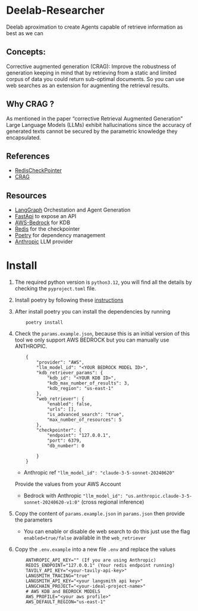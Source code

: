 # Deelab-Researcher

Deelab aproximation to create Agents capable of retrieve information as best as we can

## Concepts:

Corrective augmented generation (CRAG): Improve the robustness of generation keeping in mind that by retrieving from a static and limited corpus of data you could return sub-optimal documents. So you can use web searches as an extension for augmenting the retrieval results.

## Why CRAG ?

As mentioned in the paper “corrective Retrieval Augmented Generation” Large Language Models (LLMs) exhibit hallucinations since the accuracy of generated texts cannot be secured by the parametric knowledge they encapsulated.

## References

- [RedisCheckPointer](https://langchain-ai.github.io/langgraph/how-tos/persistence_redis)
- [CRAG](https://arxiv.org/pdf/2401.15884)

## Resources

- [LangGraph](https://www.langchain.com/langgraph) Orchestation and Agent Generation
- [FastApi](https://fastapi.tiangolo.com/) to expose an API
- [AWS-Bedrock](https://aws.amazon.com/es/bedrock/) for KDB
- [Redis](https://redis.io/) for the checkpointer
- [Poetry](https://python-poetry.org/) for dependency management
- [Anthropic](https://anthropic.com) LLM provider

# Install

1. The required python version is  ```python3.12```, you will find all the details by checking the ```pyproject.toml``` file.
2. Install poetry by following these [instructions](https://python-poetry.org/docs/)
3. After install poetry you can install the dependencies by running
    ```
        poetry install
    ````
4. Check the ```params.example.json```, because this is an initial version of this tool we only support AWS BEDROCK but you can manually use ANTHROPIC.
    ```
        {
            "provider": "AWS",
            "llm_model_id": "<YOUR BEDROCK MODEL ID>",
            "kdb_retriever_params": {
                "kdb_id": "<YOUR KDB ID>",
                "kdb_max_number_of_results": 3,
                "kdb_region": "us-east-1"
            },
            "web_retriever": {
                "enabled": false,
                "urls": [],
                "is_advanced_search": "true",
                "max_number_of_resources": 5
            },
            "checkpointer": {
                "endpoint": "127.0.0.1",
                "port": 6379,
                "db_number": 0

            }
        }
    ```
    - Anthropic ref ```"llm_model_id": "claude-3-5-sonnet-20240620" ```

    Provide the values from your AWS Account
    - Bedrock with Anthropic ```"llm_model_id": "us.anthropic.claude-3-5-sonnet-20240620-v1:0"``` (cross regional inference)

5. Copy the content of ```params.example.json``` in ```params.json``` then provide the parameters

    - You can enable or disable de web search to do this just use the flag ```enabled=true/false``` available in the ```web_retriever```


6. Copy the ```.env.example``` into a new file ```.env``` and replace the values
    ```
        ANTHROPIC_API_KEY="" (If you are using Anthropic)
        REDIS_ENDPOINT="127.0.0.1" (Your redis endpoint running)
        TAVILY_API_KEY="<your-tavily-api-key>"
        LANGSMITH_TRACING="true"
        LANGSMITH_API_KEY="<your langsmith api key>"
        LANGCHAIN_PROJECT="<your-ideal-project-name>"
        # AWS KDB and BEDROCK MODELS
        AWS_PROFILE="<your aws profile>"
        AWS_DEFAULT_REGION="us-east-1"
    ```
